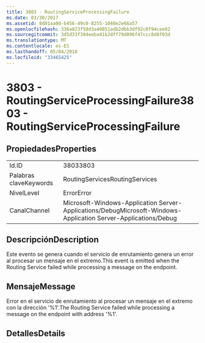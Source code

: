 ```yaml
---
title: 3803 - RoutingServiceProcessingFailure
ms.date: 03/30/2017
ms.assetid: 8d01aa0d-b456-49c0-8255-1040e2e66a57
ms.openlocfilehash: 336a823f59d3a40851adb2dbb3df92c0f94cee02
ms.sourcegitcommit: 3d5d33f384eeba41b2dff79d096f47ccc8d8f03d
ms.translationtype: MT
ms.contentlocale: es-ES
ms.lasthandoff: 05/04/2018
ms.locfileid: "33465425"
---
```

# <a name="3803---routingserviceprocessingfailure"></a><span data-ttu-id="f5f72-102">3803 - RoutingServiceProcessingFailure</span><span class="sxs-lookup"><span data-stu-id="f5f72-102">3803 - RoutingServiceProcessingFailure</span></span>
## <a name="properties"></a><span data-ttu-id="f5f72-103">Propiedades</span><span class="sxs-lookup"><span data-stu-id="f5f72-103">Properties</span></span>  
  
|||  
|-|-|  
|<span data-ttu-id="f5f72-104">Id.</span><span class="sxs-lookup"><span data-stu-id="f5f72-104">ID</span></span>|<span data-ttu-id="f5f72-105">3803</span><span class="sxs-lookup"><span data-stu-id="f5f72-105">3803</span></span>|  
|<span data-ttu-id="f5f72-106">Palabras clave</span><span class="sxs-lookup"><span data-stu-id="f5f72-106">Keywords</span></span>|<span data-ttu-id="f5f72-107">RoutingServices</span><span class="sxs-lookup"><span data-stu-id="f5f72-107">RoutingServices</span></span>|  
|<span data-ttu-id="f5f72-108">Nivel</span><span class="sxs-lookup"><span data-stu-id="f5f72-108">Level</span></span>|<span data-ttu-id="f5f72-109">Error</span><span class="sxs-lookup"><span data-stu-id="f5f72-109">Error</span></span>|  
|<span data-ttu-id="f5f72-110">Canal</span><span class="sxs-lookup"><span data-stu-id="f5f72-110">Channel</span></span>|<span data-ttu-id="f5f72-111">Microsoft-Windows-Application Server-Applications/Debug</span><span class="sxs-lookup"><span data-stu-id="f5f72-111">Microsoft-Windows-Application Server-Applications/Debug</span></span>|  
  
## <a name="description"></a><span data-ttu-id="f5f72-112">Descripción</span><span class="sxs-lookup"><span data-stu-id="f5f72-112">Description</span></span>  
 <span data-ttu-id="f5f72-113">Este evento se genera cuando el servicio de enrutamiento genera un error al procesar un mensaje en el extremo.</span><span class="sxs-lookup"><span data-stu-id="f5f72-113">This event is emitted when the Routing Service failed while processing a message on the endpoint.</span></span>  
  
## <a name="message"></a><span data-ttu-id="f5f72-114">Mensaje</span><span class="sxs-lookup"><span data-stu-id="f5f72-114">Message</span></span>  
 <span data-ttu-id="f5f72-115">Error en el servicio de enrutamiento al procesar un mensaje en el extremo con la dirección '%1'.</span><span class="sxs-lookup"><span data-stu-id="f5f72-115">The Routing Service failed while processing a message on the endpoint with address '%1'.</span></span>  
  
## <a name="details"></a><span data-ttu-id="f5f72-116">Detalles</span><span class="sxs-lookup"><span data-stu-id="f5f72-116">Details</span></span>
